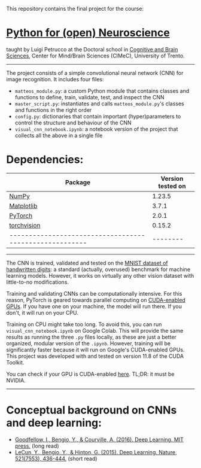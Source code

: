 This repository contains the final project for the course:

# [Python for (open) Neuroscience](https://github.com/vigji/python-cimec)

taught by Luigi Petrucco at the Doctoral school in [Cognitive and Brain Sciences](https://www.unitn.it/drcimec/), Center for Mind/Brain Sciences (CIMeC), University of Trento. 

---

The project consists of a simple convolutional neural network (CNN) for image recognition. It includes four files:
- `matteos_module.py`: a custom Python module that contains classes and functions to define, train, validate, test, and inspect the CNN 
- `master_script.py`: instantiates and calls `matteos_module.py`'s classes and functions in the right order
- `config.py`: dictionaries that contain important (hyper)parameters to control the structure and behaviour of the CNN
- `visual_cnn_notebook.ipynb`: a notebook version of the project that collects all the above in a single file

# **Dependencies:**

| Package | Version tested on |
|---------|-------------------|
|[NumPy](https://github.com/numpy/numpy) | 1.23.5 |
|[Matplotlib](https://github.com/matplotlib/matplotlib) | 3.7.1 |
|[PyTorch](https://github.com/pytorch/pytorch)          | 2.0.1  |
|[torchvision](https://github.com/pytorch/vision)       | 0.15.2 | 
|-------------------------------------------------------|--------|
---

The CNN is trained, validated and tested on the [MNIST dataset of handwritten digits](https://en.wikipedia.org/wiki/MNIST_database): a standard (actually, overused) benchmark for machine learning models. However, it works on virtually any other vision dataset with little-to-no modifications.

Training and validating CNNs can be computationally intensive. For this reason, PyTorch is geared towards parallel computing on [CUDA-enabled GPUs](https://en.wikipedia.org/wiki/CUDA). If you have one on your machine, the model will run there. If you don't, it will run on your CPU. 

Training on CPU might take too long. To avoid this, you can run `visual_cnn_notebook.ipynb` on Google Colab. This will provide the same results as running the three `.py` files locally, as these are just a better organized, modular version of the `.ipynb`. However, training will be significantly faster because it will run on Google's CUDA-enabled GPUs. This project was developed with and tested on version 11.8 of the CUDA Toolkit.

You can check if your GPU is CUDA-enabled [here](https://nvidia.custhelp.com/app/answers/detail/a_id/2137/~/which-gpus-support-cuda%3F). TL;DR: it must be NVIDIA.

---

# **Conceptual background on CNNs and deep learning**:
- [Goodfellow, I., Bengio, Y., & Courville, A. (2016). Deep Learning. MIT press.](https://www.deeplearningbook.org/) (long read)
- [LeCun, Y., Bengio, Y., & Hinton, G. (2015). Deep Learning. Nature, 521(7553), 436-444.](https://doi.org/10.1038/nature14539) (short read)
